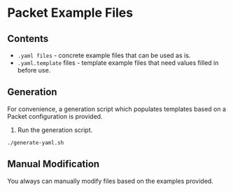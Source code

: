 # Packet Example Files
## Contents

* `.yaml files` - concrete example files that can be used as is.
* `.yaml.template` files - template example files that need values filled in before use.

## Generation
For convenience, a generation script which populates templates based on a Packet 
configuration is provided.

1. Run the generation script.
```
./generate-yaml.sh
```

## Manual Modification
You always can manually modify files based on the examples provided.

